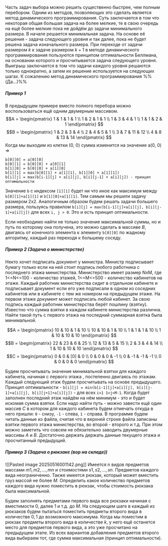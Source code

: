 Часть задач выбора можно решить существенно быстрее, чем полным перебором. Одним из методов, позволяющих это сделать является метод динамического программирования. Суть заключается в том что некоторая общая большая задача на более мелкие, те в свою очередь на ещё более мелкие пока не дойдём до задачи минимального размера. В начале решается минимальная задача. На основе её решения - задача следующего уровня и так далее, пока не будет решена задача изначального размера. При переходе от задачи размером $k$ к задаче размером $k+1$ в методе динамического программирования пользуются принципом оптимальности Беллмана, на основании которого и просчитывается задача следующего уровня. Выигрыш заключается в том что задачи каждого уровня решаются только однократно, а затем их решение используется на следующих шагах. К сожалению метод динамического программирования %%(Да...)%%
##### Пример 1

В предыдущем примере вместо полного перебора можно воспользоваться ещё одним двумерным массивом.
$$A =
\begin{pmatrix}
1 & 1 & 1 & 1 \\
1 & 2 & 1 & 1 \\
1 & 3 & 4 & 1 \\
1 & 1 & 2 & 1
\end{pmatrix}
$$
$$B =
\begin{pmatrix}
1 & 2 & 3 & 4 \\
2 & 4 & 5 & 1 \\
3 & 7 & 11 & 12 \\
4 & 8 & 13 & 14
\end{pmatrix}
$$
Когда мы выходим из клетки (0, 0) сумма изменится на значение a(0, 0) =>

```
b[0][0] = a[0][0]
b[0][1] = b[0][0] + a[0][1]
b[1][0] = b[0][0] + a[1][0]
b[1][1] = max(b[0][1] + a[1][1], b[1][0] + a[1][1])
b[i][j] = max(b[i-1][j] + a[i][j], b[i][j-1] + a[i][j]) - принцип оптимальности
```

Значение `b` с индексом `[1][1]` будет ни что иное как максимум между `b[0][1]+a[1][1]` и `b[1][0]+a[1][1]`. Тем самым мы решили задачу размером 2x2. Аналогичным образом будем решать задачи большего размера, пользуясь правилом `b[i][j] = max(b[i-1][j]+a[i][j], b[i][j-1]+a[i][j])` для всех `i, j > 0`. Это и есть принцип оптимальности.

Если необходимо найти не только значение максимальной суммы, но и путь по которому она получена, это можно сделать в массиве $B$, двигаясь от конечного элемента к элементу `b[0][0]` по жадному алгоритму, каждый раз переходя к большему соседу.
##### Пример 2 (Задача о министерстве)

Некто хочет подписать документ у министра. Министр подписывает бумагу только если на ней стоит подпись любого работника с последнего этажа министерства. Министерство имеет размер NxM, где 1<=N<=100 - количество этажей, 1<=M<=500 - количество кабинетов на этаже. Каждый работник министерства сидит в отдельном кабинете и подписывает документ если его уже подписали в одном из соседних кабинетов или в кабинете с тем же номером на предыдущем этаже. На первом этаже документ может подписать любой кабинет. За свою подпись каждый работник министерства берёт пошлину (взятку). Известно что сумма взятки в каждом кабинете министерства различна. Найти такой путь с первого этажа на последний суммарная взятка была минимальной.

$$A =
\begin{pmatrix}
10 & 10 & 1 & 10 \\
10 & 10 & 1 & 10 \\
1 & 1 & 1 & 10 \\
1 & 10 & 10 & 10
\end{pmatrix}
$$
$$B =
\begin{pmatrix}
22 & 23 & 6 & 25 \\
12 & 13 & 5 & 15 \\
2 & 3 & 4 & 14 \\
1 & 10 & 10 & 10
\end{pmatrix}
$$
$$C =
\begin{pmatrix}
0 & 0 & [0] & 0 \\
0 & 0 & 0 & -1 \\
0 & -1 & -1 & -1 \\
0 & 0 & 0 & 0
\end{pmatrix}
$$

Будем просчитывать значение минимальной взятки для каждого кабинета, начиная с первого этажа , постепенно двигаясь по этажам. Каждый следующий этаж будем просчитывать на основе предыдущего. Принцип оптимальности - `b[i][j] = min(b[i-1][j]+a[i][j], b[i][j-1]+a[i][j], b[i][j+1]+a[i][j])` - для всех `i>1 1<j<M-1`. Когда будет заполнен последний этаж найдём на нём минимум - это и будет искомая сумма взятки. Если надо найти путь - можно завести ещё один массив $C$ в котором для каждого кабинета будем отмечать откуда в него пришли: `0` - снизу, `-1` - слева, `1` - справа. В программе будем читать данные из файла, считая что в верхней строке файла записаны взятки первого этажа министерства, во второй - второго и т.д. При этом можно заметить что совсем не обязательно заводить двумерные массивы $A$ и $B$. Достаточно держать держать данные текущего этажа и просчитанный предыдущий.
##### Пример 3 (Задача о рюкзаке (вор на складе))
![[Pasted image 20250516001142.png]]
Имеется n видов предметов массами $m1, m2, ..., mn$ и стоимостями $s1, s2, …, sn$. Предметов каждого вида неограниченно. Также имеется рюкзак, который может вместить груз массой не более $M$. Определить какое количество предметов каждого вида нужно поместить в рюкзак, чтобы стоимость рюкзака была максимальной.

Будем заполнять предметами первого вида все рюкзаки начиная с вместимости $0$, далее $1$ и т.д. до $M$. На следующем шаге в каждый из рюкзаков будем пытаться поместить предметы второго вида в количестве $0, 1$ до возможного максимума. Когда мы поместим в рюкзак предметы второго вида в количестве $k$, у него ещё останется место для предметов первого вида, а это уже просчитано на предыдущем этапе. Из всех вариантов добавления предметов второго вида выбираем тот, где сумма максимальная (принцип оптимальности).